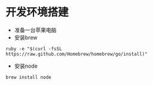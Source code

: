# 开发环境搭建

* 准备一台苹果电脑    
* 安装brew    
```
ruby -e "$(curl -fsSL https://raw.github.com/Homebrew/homebrew/go/install)"
```
* 安装node    
```js
brew install node 
```
